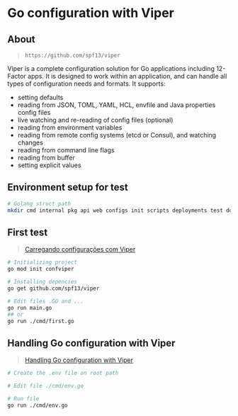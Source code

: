 # Go configuration with Viper

## About

> `https://github.com/spf13/viper`

Viper is a complete configuration solution for Go applications including 12-Factor apps. It is designed to work within an application, and can handle all types of configuration needs and formats. It supports:

- setting defaults
- reading from JSON, TOML, YAML, HCL, envfile and Java properties config files
- live watching and re-reading of config files (optional)
- reading from environment variables
- reading from remote config systems (etcd or Consul), and watching changes
- reading from command line flags
- reading from buffer
- setting explicit values

## Environment setup for test

```sh
# Golang struct path
mkdir cmd internal pkg api web configs init scripts deployments test docs tools
```

## First test

> [Carregando configurações com Viper](https://aprendagolang.com.br/2021/11/04/carregando-configuracoes-com-viper/)

```sh
# Initializing project
go mod init confviper

# Installing depencies
go get github.com/spf13/viper

# Edit files .GO and ...
go run main.go
## or
go run ./cmd/first.go
```

## Handling Go configuration with Viper

> [Handling Go configuration with Viper](https://blog.logrocket.com/handling-go-configuration-viper/)

```sh
# Create the .env file on root path

# Edit file ./cmd/env.go

# Run file
go run ./cmd/env.go
```
